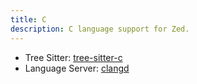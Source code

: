 ```yaml
---
title: C
description: C language support for Zed.
---
```


- Tree Sitter: [tree-sitter-c](https://github.com/tree-sitter/tree-sitter-c)
- Language Server: [clangd](https://github.com/clangd/clangd)
